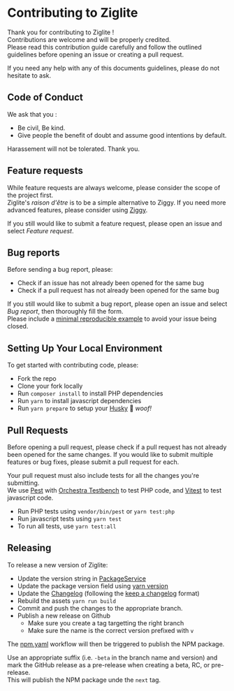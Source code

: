 # Contributing to Ziglite
Thank you for contributing to Ziglite !\
Contributions are welcome and will be properly credited.\
Please read this contribution guide carefully and follow the outlined guidelines before opening an issue or creating a pull request.

If you need any help with any of this documents guidelines, please do not hesitate to ask.

## Code of Conduct
We ask that you :
- Be civil, Be kind.
- Give people the benefit of doubt and assume good intentions by default.

Harassement will not be tolerated. Thank you.

## Feature requests
While feature requests are always welcome, please consider the scope of the project first.\
Ziglite's *raison d'être* is to be a simple alternative to Ziggy. If you need more advanced features, please consider using [Ziggy](https://github.com/tighten/ziggy).

If you still would like to submit a feature request, please open an issue and select *Feature request*.

## Bug reports
Before sending a bug report, please:
- Check if an issue has not already been opened for the same bug
- Check if a pull request has not already been opened for the same bug

If you still would like to submit a bug report, please open an issue and select *Bug report*, then thoroughly fill the form.\
Please include a [minimal reproducible example](https://en.wikipedia.org/wiki/Minimal_reproducible_example) to avoid your issue being closed.

## Setting Up Your Local Environment
To get started with contributing code, please:
- Fork the repo
- Clone your fork locally
- Run `composer install` to install PHP dependencies
- Run `yarn` to install javascript dependencies
- Run `yarn prepare` to setup your [Husky](https://typicode.github.io/husky/) 🐶 *woof!*

## Pull Requests
Before opening a pull request, please check if a pull request has not already been opened for the same changes. If you would like to submit multiple features or bug fixes, please submit a pull request for each.

Your pull request must also include tests for all the changes you're submitting.\
We use [Pest](https://pestphp.com/) with [Orchestra Testbench](https://packages.tools/testbench.html) to test PHP code, and [Vitest](https://vitest.dev/) to test javascript code.

- Run PHP tests using `vendor/bin/pest` or `yarn test:php`
- Run javascript tests using `yarn test`
- To run all tests, use `yarn test:all`

## Releasing
To release a new version of Ziglite:

- Update the version string in [PackageService](src/Services/PackageService.php#22)
- Update the package version field using [yarn version ](https://yarnpkg.com/cli/version)
- Update the [Changelog](CHANGELOG.md) (following the [keep a changelog](https://keepachangelog.com/en/1.0.0/) format)
- Rebuild the assets `yarn run build`
- Commit and push the changes to the appropriate branch.
- Publish a new release on Github
    - Make sure you create a tag targetting the right branch
    - Make sure the name is the correct version prefixed with `v`

The [npm.yaml](.github/workflows/npm.yaml) workflow will then be triggered to publish the NPM package.

Use an appropriate suffix (i.e. `-beta` in the branch name and version) and mark the GitHub release as a pre-release when creating a beta, RC, or pre-release.\
This will publish the NPM package unde the `next` tag.
